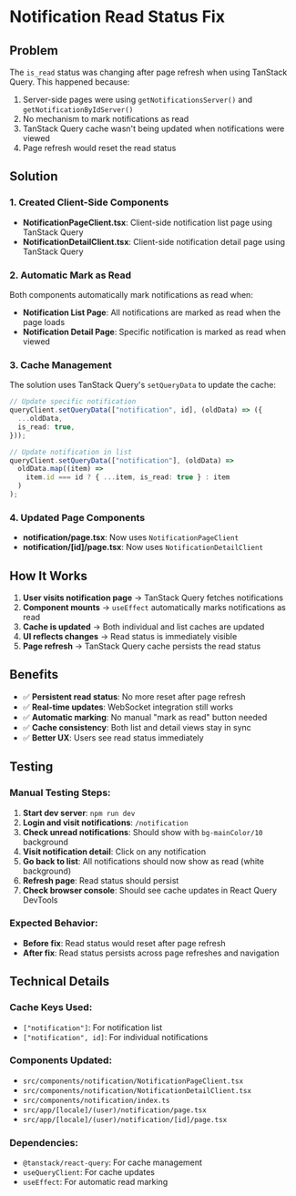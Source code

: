 # Notification Read Status Fix

## Problem
The `is_read` status was changing after page refresh when using TanStack Query. This happened because:
1. Server-side pages were using `getNotificationsServer()` and `getNotificationByIdServer()`
2. No mechanism to mark notifications as read
3. TanStack Query cache wasn't being updated when notifications were viewed
4. Page refresh would reset the read status

## Solution

### 1. Created Client-Side Components
- **NotificationPageClient.tsx**: Client-side notification list page using TanStack Query
- **NotificationDetailClient.tsx**: Client-side notification detail page using TanStack Query

### 2. Automatic Mark as Read
Both components automatically mark notifications as read when:
- **Notification List Page**: All notifications are marked as read when the page loads
- **Notification Detail Page**: Specific notification is marked as read when viewed

### 3. Cache Management
The solution uses TanStack Query's `setQueryData` to update the cache:
```typescript
// Update specific notification
queryClient.setQueryData(["notification", id], (oldData) => ({
  ...oldData,
  is_read: true,
}));

// Update notification in list
queryClient.setQueryData(["notification"], (oldData) =>
  oldData.map((item) =>
    item.id === id ? { ...item, is_read: true } : item
  )
);
```

### 4. Updated Page Components
- **notification/page.tsx**: Now uses `NotificationPageClient`
- **notification/[id]/page.tsx**: Now uses `NotificationDetailClient`

## How It Works

1. **User visits notification page** → TanStack Query fetches notifications
2. **Component mounts** → `useEffect` automatically marks notifications as read
3. **Cache is updated** → Both individual and list caches are updated
4. **UI reflects changes** → Read status is immediately visible
5. **Page refresh** → TanStack Query cache persists the read status

## Benefits

- ✅ **Persistent read status**: No more reset after page refresh
- ✅ **Real-time updates**: WebSocket integration still works
- ✅ **Automatic marking**: No manual "mark as read" button needed
- ✅ **Cache consistency**: Both list and detail views stay in sync
- ✅ **Better UX**: Users see read status immediately

## Testing

### Manual Testing Steps:
1. **Start dev server**: `npm run dev`
2. **Login and visit notifications**: `/notification`
3. **Check unread notifications**: Should show with `bg-mainColor/10` background
4. **Visit notification detail**: Click on any notification
5. **Go back to list**: All notifications should now show as read (white background)
6. **Refresh page**: Read status should persist
7. **Check browser console**: Should see cache updates in React Query DevTools

### Expected Behavior:
- **Before fix**: Read status would reset after page refresh
- **After fix**: Read status persists across page refreshes and navigation

## Technical Details

### Cache Keys Used:
- `["notification"]`: For notification list
- `["notification", id]`: For individual notifications

### Components Updated:
- `src/components/notification/NotificationPageClient.tsx`
- `src/components/notification/NotificationDetailClient.tsx`
- `src/components/notification/index.ts`
- `src/app/[locale]/(user)/notification/page.tsx`
- `src/app/[locale]/(user)/notification/[id]/page.tsx`

### Dependencies:
- `@tanstack/react-query`: For cache management
- `useQueryClient`: For cache updates
- `useEffect`: For automatic read marking
